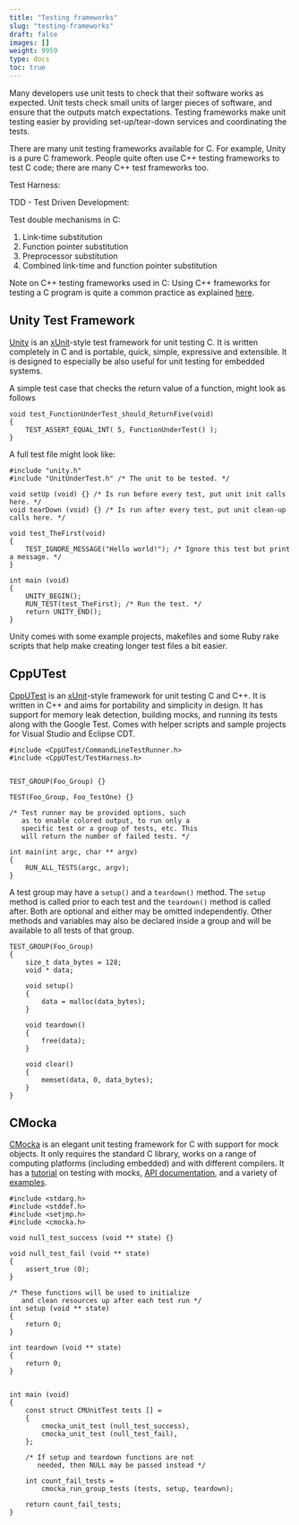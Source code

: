 ```yaml
---
title: "Testing frameworks"
slug: "testing-frameworks"
draft: false
images: []
weight: 9959
type: docs
toc: true
---
```


Many developers use unit tests to check that their software works as expected.  Unit tests check small units of larger pieces of software, and ensure that the outputs match expectations. Testing frameworks make unit testing easier by providing set-up/tear-down services and coordinating the tests.

There are many unit testing frameworks available for C. For example, Unity is a pure C framework. People quite often use C++ testing frameworks to test C code; there are many C++ test frameworks too.

Test Harness:

TDD - Test Driven Development:

Test double mechanisms in C:

 1. Link-time substitution
 2. Function pointer substitution
 3. Preprocessor substitution
 4. Combined link-time and function pointer substitution

Note on C++ testing frameworks used in C:
Using C++ frameworks for testing a C program is quite a common practice as explained [here](http://stackoverflow.com/questions/5335268/is-google-test-ok-for-testing-c-code).

## Unity Test Framework
[Unity][1] is an [xUnit][2]-style test framework for unit testing C. It is written completely in C and is portable, quick, simple, expressive and extensible. It is designed to especially be also useful for unit testing for embedded systems.

A simple test case that checks the return value of a function, might look as follows

    void test_FunctionUnderTest_should_ReturnFive(void)
    {
        TEST_ASSERT_EQUAL_INT( 5, FunctionUnderTest() );
    }

A full test file might look like:

    #include "unity.h"
    #include "UnitUnderTest.h" /* The unit to be tested. */
    
    void setUp (void) {} /* Is run before every test, put unit init calls here. */
    void tearDown (void) {} /* Is run after every test, put unit clean-up calls here. */

    void test_TheFirst(void)
    {
        TEST_IGNORE_MESSAGE("Hello world!"); /* Ignore this test but print a message. */
    }

    int main (void)
    {
        UNITY_BEGIN();
        RUN_TEST(test_TheFirst); /* Run the test. */
        return UNITY_END();
    }  

Unity comes with some example projects, makefiles and some Ruby rake scripts that help make creating longer test files a bit easier.


  [1]: http://www.throwtheswitch.org/unity
  [2]: https://en.wikipedia.org/wiki/XUnit

## CppUTest
[CppUTest][1] is an [xUnit][2]-style framework for unit testing C and C++. It is written in C++ and aims for portability and simplicity in design. It has support for memory leak detection, building mocks, and running its tests along with the Google Test. Comes with helper scripts and sample projects for Visual Studio and Eclipse CDT.

    #include <CppUTest/CommandLineTestRunner.h>
    #include <CppUTest/TestHarness.h>


    TEST_GROUP(Foo_Group) {}

    TEST(Foo_Group, Foo_TestOne) {}

    /* Test runner may be provided options, such
       as to enable colored output, to run only a
       specific test or a group of tests, etc. This
       will return the number of failed tests. */

    int main(int argc, char ** argv)
    {
        RUN_ALL_TESTS(argc, argv);
    }

A test group may have a `setup()` and a `teardown()` method. The `setup` method is called prior to each test and the `teardown()` method is called after. Both are optional and either may be omitted independently. Other methods and variables may also be declared inside a group and will be available to all tests of that group.

    TEST_GROUP(Foo_Group)
    {
        size_t data_bytes = 128;
        void * data;

        void setup()
        {
            data = malloc(data_bytes);
        }

        void teardown()
        {
            free(data);
        }

        void clear()
        {
            memset(data, 0, data_bytes);
        }
    }


[1]: https://github.com/cpputest/cpputest
[2]: https://en.wikipedia.org/wiki/XUnit
[3]: https://cpputest.github.io/manual.html

## CMocka
[CMocka][1] is an elegant unit testing framework for C with support for mock objects. It only requires the standard C library, works on a range of computing platforms (including embedded) and with different compilers. It has a [tutorial][2] on testing with mocks, [API documentation][3], and a variety of [examples][4]. 

    #include <stdarg.h>
    #include <stddef.h>
    #include <setjmp.h>
    #include <cmocka.h>

    void null_test_success (void ** state) {}

    void null_test_fail (void ** state)
    {
        assert_true (0);
    }

    /* These functions will be used to initialize
       and clean resources up after each test run */
    int setup (void ** state)
    {
        return 0;
    }

    int teardown (void ** state)
    {
        return 0;
    }


    int main (void)
    {
        const struct CMUnitTest tests [] =
        {
            cmocka_unit_test (null_test_success),
            cmocka_unit_test (null_test_fail),
        };

        /* If setup and teardown functions are not
           needed, then NULL may be passed instead */

        int count_fail_tests =
            cmocka_run_group_tests (tests, setup, teardown);

        return count_fail_tests;
    }

[1]: https://cmocka.org/
[2]: https://lwn.net/Articles/558106/
[3]: https://api.cmocka.org/
[4]: https://git.cryptomilk.org/projects/cmocka.git/tree/example

